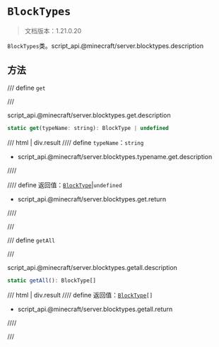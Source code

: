 # `BlockTypes`

> 文档版本：1.21.0.20

`BlockTypes`类。script_api.@minecraft/server.blocktypes.description

## 方法

/// define
`get`


///

script_api.@minecraft/server.blocktypes.get.description

```js
static get(typeName: string): BlockType | undefined
```

/// html | div.result
//// define
`typeName`：`string`

- script_api.@minecraft/server.blocktypes.typename.get.description


////

//// define
返回值：[`BlockType`](./blocktype.md)|`undefined`

- script_api.@minecraft/server.blocktypes.get.return


////

///


/// define
`getAll`


///

script_api.@minecraft/server.blocktypes.getall.description

```js
static getAll(): BlockType[]
```

/// html | div.result
//// define
返回值：<code><a href="../blocktype/">BlockType</a>[]</code>

- script_api.@minecraft/server.blocktypes.getall.return


////

///

